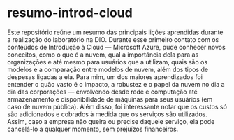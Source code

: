 # resumo-introd-cloud
Este repositório reúne um resumo das principais lições aprendidas durante a realização do laboratório na DIO.
Durante esse primeiro contato com os conteúdos de Introdução à Cloud — Microsoft Azure, pude conhecer novos conceitos, como o que é a nuvem, qual a importância dela para as organizações e até mesmo para usuários que a utilizam, quais são os modelos e a comparação entre modelos de nuvem, além dos tipos de despesas ligadas a ela. Para mim, um dos maiores aprendizados foi entender o quão vasto é o impacto, a robustez e o papel da nuvem no dia a dia das corporações — envolvendo desde rede e computação até armazenamento e disponibilidade de máquinas para seus usuários (em caso de nuvem pública).
Além disso, foi interessante notar que os custos só são adicionados e cobrados à medida que os serviços são utilizados. Assim, caso a empresa não queira ou precise daquele serviço, ela pode cancelá-lo a qualquer momento, sem prejuízos financeiros.

